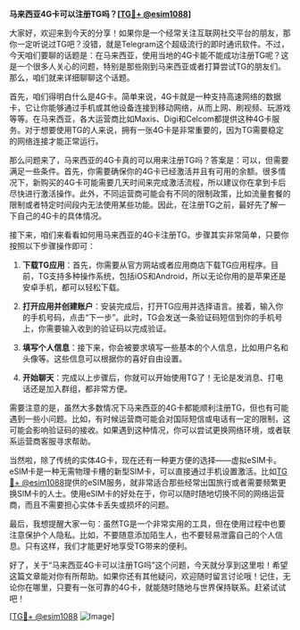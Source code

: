 **马来西亚4G卡可以注册TG吗？[[TG💪+ @esim1088](https://t.me/s/esim1088)]**

大家好，欢迎来到今天的分享！如果你是一个经常关注互联网社交平台的朋友，那你一定听说过TG吧？没错，就是Telegram这个超级流行的即时通讯软件。不过，今天咱们要聊的话题是：在马来西亚，使用当地的4G卡能不能成功注册TG呢？这是一个很多人关心的问题，特别是那些刚到马来西亚或者打算尝试TG的朋友们。那么，咱们就来详细聊聊这个话题。

首先，咱们得明白什么是4G卡。简单来说，4G卡就是一种支持高速网络的数据卡，它让你能够通过手机或其他设备连接到移动网络，从而上网、刷视频、玩游戏等等。在马来西亚，各大运营商比如Maxis、Digi和Celcom都提供这种4G卡服务。对于想要使用TG的人来说，拥有一张4G卡是非常重要的，因为TG需要稳定的网络连接才能正常运行。

那么问题来了，马来西亚的4G卡真的可以用来注册TG吗？答案是：可以，但需要满足一些条件。首先，你需要确保你的4G卡已经激活并且有可用的余额。很多情况下，新购买的4G卡可能需要几天时间来完成激活流程，所以建议你在拿到卡后尽快进行激活操作。此外，不同运营商可能会有不同的限制政策，比如流量套餐的限制或者特定时间段内无法使用某些功能。因此，在注册TG之前，最好先了解一下自己的4G卡的具体情况。

接下来，咱们来看看如何用马来西亚的4G卡注册TG。步骤其实非常简单，只要你按照以下步骤操作即可：

1. **下载TG应用**：首先，你需要从官方网站或者应用商店下载TG应用程序。目前，TG支持多种操作系统，包括iOS和Android，所以无论你用的是苹果还是安卓手机，都可以轻松下载。

2. **打开应用并创建账户**：安装完成后，打开TG应用并选择语言。接着，输入你的手机号码，点击“下一步”。此时，TG会发送一条验证码短信到你的手机号上，你需要输入收到的验证码以完成验证。

3. **填写个人信息**：接下来，你会被要求填写一些基本的个人信息，比如用户名和头像等。这些信息可以根据你的喜好自由设置。

4. **开始聊天**：完成以上步骤后，你就可以开始使用TG了！无论是发消息、打电话还是加入群组，都非常方便。

需要注意的是，虽然大多数情况下马来西亚的4G卡都能顺利注册TG，但也有可能遇到一些小问题。比如，有时候运营商可能会对国际短信或电话有一定的限制，这可能会影响验证码的接收。如果遇到这种情况，你可以尝试更换网络环境，或者联系运营商客服寻求帮助。

当然啦，除了传统的实体4G卡，现在还有一种更方便的选择——虚拟eSIM卡。eSIM卡是一种无需物理卡槽的新型SIM卡，可以直接通过手机设置激活。比如[TG💪+ @esim1088](https://t.me/s/esim1088)提供的eSIM服务，就非常适合那些经常出国旅行或者需要频繁更换SIM卡的人士。使用eSIM卡的好处在于，你可以随时随地切换不同的网络运营商，而且不需要担心实体卡丢失或损坏的问题。

最后，我想提醒大家一句：虽然TG是一个非常实用的工具，但在使用过程中也要注意保护个人隐私。比如，不要随意添加陌生人，也不要轻易泄露自己的个人信息。只有这样，我们才能更好地享受TG带来的便利。

好了，关于“马来西亚4G卡可以注册TG吗”这个问题，今天就分享到这里啦！希望这篇文章能对你有所帮助。如果你还有其他疑问，欢迎随时留言讨论哦！记住，无论你在哪里，只要有一张可靠的4G卡，就能随时随地与世界保持联系。赶紧试试吧！

[[TG💪+ @esim1088](https://t.me/s/esim1088) ![Image](https://i.postimg.cc/4NQfJmqS/Snipaste-2025-05-13-00-14-12.png)]